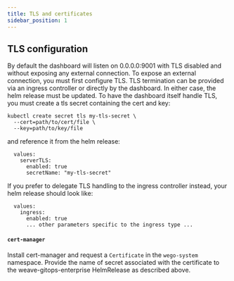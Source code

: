 ```yaml
---
title: TLS and certificates
sidebar_position: 1
---
```


## TLS configuration

By default the dashboard will listen on 0.0.0.0:9001 with TLS disabled and without exposing any external connection. To expose an external connection, you must first configure TLS. TLS termination can be provided via an ingress controller or directly by the dashboard. In either case, the helm release must be updated. To have the dashboard itself handle TLS, you must create a tls secret containing the cert and key:

```
kubectl create secret tls my-tls-secret \
  --cert=path/to/cert/file \
  --key=path/to/key/file
```

and reference it from the helm release:

```
  values:
    serverTLS:
      enabled: true
      secretName: "my-tls-secret"
```

If you prefer to delegate TLS handling to the ingress controller instead, your helm release should look like:

```
  values:
    ingress:
      enabled: true
	  ... other parameters specific to the ingress type ...
```

#### `cert-manager`

Install cert-manager and request a `Certificate` in the `wego-system` namespace. Provide the name of secret associated with the certificate to the weave-gitops-enterprise HelmRelease as described above.
